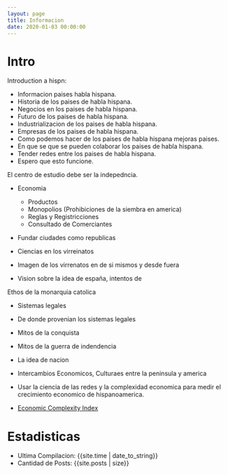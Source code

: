 ```yaml
---
layout: page
title: Informacion
date: 2020-01-03 00:00:00
---
```


# Intro

Introduction a hispn:
 - Informacion paises habla hispana.
 - Historia de los paises de habla hispana.
 - Negocios en los paises de habla hispana.
 - Futuro de los paises de habla hispana.
 - Industrializacion de los paises de habla hispana.
 - Empresas de los paises de habla hispana.
 - Como podemos hacer de los paises de habla hispana mejoras paises.
 - En que se que se pueden colaborar los paises de habla hispana.
 - Tender redes entre los paises de habla hispana.
 -  Espero que esto funcione.

El centro de estudio debe ser la indepedncia.

* Economia
    * Productos
    * Monopolios (Prohibiciones de la siembra en america)
    * Reglas y Registricciones
    * Consultado de Comerciantes

* Fundar ciudades como republicas
* Ciencias  en los virreinatos
* Imagen de los virrenatos en de si mismos y desde fuera
* Vision sobre la idea de españa, intentos de 

Ethos de la monarquia catolica

* Sistemas legales
* De donde provenian los sistemas legales

* Mitos de la conquista
* Mitos de la guerra de indendencia
* La idea de nacion
* Intercambios Economicos, Culturaes entre la peninsula y america

* Usar la ciencia de las redes y la complexidad economica para medir el crecimiento economico de hispanoamerica.

- [Economic Complexity Index](https://en.wikipedia.org/wiki/Economic_Complexity_Index)

# Estadisticas

- Ultima Compilacion: {{site.time | date_to_string}} <br/>
- Cantidad de Posts: {{site.posts | size}}
